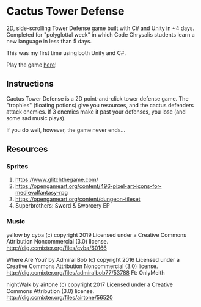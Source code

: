 # Cactus Tower Defense
2D, side-scrolling Tower Defense game built with C# and Unity in ~4 days. Completed for "polyglottal week" in which Code Chrysalis students learn a new language in less than 5 days. 

This was my first time using both Unity and C#. 

Play the game [here](https://marysed.github.io/tower-defense/)!

## Instructions

Cactus Tower Defense is a 2D point-and-click tower defense game. The "trophies" (floating potions) give you resources, and the cactus defenders attack enemies. If 3 enemies make it past your defenses, you lose (and some sad music plays).  

If you do well, however, the game never ends...


## Resources 

### Sprites

1. https://www.glitchthegame.com/
2. https://opengameart.org/content/496-pixel-art-icons-for-medievalfantasy-rpg
3. https://opengameart.org/content/dungeon-tileset
4. Superbrothers: Sword & Sworcery EP

### Music

yellow by cyba (c) copyright 2019 Licensed under a Creative Commons Attribution Noncommercial  (3.0) license. http://dig.ccmixter.org/files/cyba/60166 

Where Are You? by Admiral Bob (c) copyright 2016 Licensed under a Creative Commons Attribution Noncommercial  (3.0) license. http://dig.ccmixter.org/files/admiralbob77/53788 Ft: OnlyMeith

nightWalk by airtone (c) copyright 2017 Licensed under a Creative Commons Attribution (3.0) license. http://dig.ccmixter.org/files/airtone/56520 


